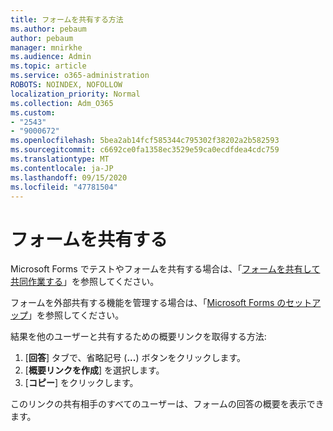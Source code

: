 ```yaml
---
title: フォームを共有する方法
ms.author: pebaum
author: pebaum
manager: mnirkhe
ms.audience: Admin
ms.topic: article
ms.service: o365-administration
ROBOTS: NOINDEX, NOFOLLOW
localization_priority: Normal
ms.collection: Adm_O365
ms.custom:
- "2543"
- "9000672"
ms.openlocfilehash: 5bea2ab14fcf585344c795302f38202a2b582593
ms.sourcegitcommit: c6692ce0fa1358ec3529e59ca0ecdfdea4cdc759
ms.translationtype: MT
ms.contentlocale: ja-JP
ms.lasthandoff: 09/15/2020
ms.locfileid: "47781504"
---
```

# <a name="share-a-form"></a>フォームを共有する

Microsoft Forms でテストやフォームを共有する場合は、「[フォームを共有して共同作業する](https://support.office.com/article/Share-a-form-to-collaborate-d5bb5cf0-8401-4c15-bb8c-8e108cd7e69b)」を参照してください。

フォームを外部共有する機能を管理する場合は、「[Microsoft Forms のセットアップ](https://support.office.com/article/set-up-microsoft-forms-cc52287a-4550-464d-9a1b-457bf9df2240)」を参照してください。 

結果を他のユーザーと共有するための概要リンクを取得する方法:

1. [**回答**] タブで、省略記号 (**...**) ボタンをクリックします。
3. [**概要リンクを作成**] を選択します。
4. [**コピー**] をクリックします。

このリンクの共有相手のすべてのユーザーは、フォームの回答の概要を表示できます。